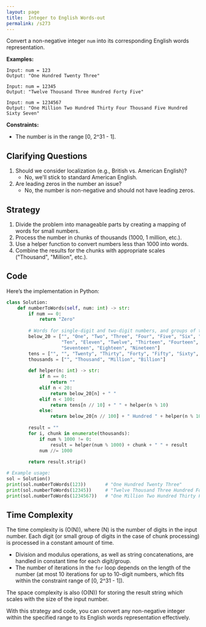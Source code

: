 ```yaml
---
layout: page
title:  Integer to English Words-out
permalink: /s273
---
```

Convert a non-negative integer `num` into its corresponding English words representation.

**Examples:**
```
Input: num = 123
Output: "One Hundred Twenty Three"

Input: num = 12345
Output: "Twelve Thousand Three Hundred Forty Five"

Input: num = 1234567
Output: "One Million Two Hundred Thirty Four Thousand Five Hundred Sixty Seven"
```

**Constraints:**
- The number is in the range [0, 2^31 - 1].

## Clarifying Questions
1. Should we consider localization (e.g., British vs. American English)?
   - No, we'll stick to standard American English.
2. Are leading zeros in the number an issue?
   - No, the number is non-negative and should not have leading zeros.

## Strategy
1. Divide the problem into manageable parts by creating a mapping of words for small numbers.
2. Process the number in chunks of thousands (1000, 1 million, etc.).
3. Use a helper function to convert numbers less than 1000 into words.
4. Combine the results for the chunks with appropriate scales ("Thousand", "Million", etc.).

## Code

Here’s the implementation in Python:

```python
class Solution:
    def numberToWords(self, num: int) -> str:
        if num == 0:
            return "Zero"
        
        # Words for single-digit and two-digit numbers, and groups of ten, hundred etc.
        below_20 = ["", "One", "Two", "Three", "Four", "Five", "Six", "Seven", "Eight", "Nine",
                    "Ten", "Eleven", "Twelve", "Thirteen", "Fourteen", "Fifteen", "Sixteen",
                    "Seventeen", "Eighteen", "Nineteen"]
        tens = ["", "", "Twenty", "Thirty", "Forty", "Fifty", "Sixty", "Seventy", "Eighty", "Ninety"]
        thousands = ["", "Thousand", "Million", "Billion"]
        
        def helper(n: int) -> str:
            if n == 0:
                return ""
            elif n < 20:
                return below_20[n] + " "
            elif n < 100:
                return tens[n // 10] + " " + helper(n % 10)
            else:
                return below_20[n // 100] + " Hundred " + helper(n % 100)
        
        result = ""
        for i, chunk in enumerate(thousands):
            if num % 1000 != 0:
                result = helper(num % 1000) + chunk + " " + result
            num //= 1000
        
        return result.strip()

# Example usage:
sol = Solution()
print(sol.numberToWords(123))       # "One Hundred Twenty Three"
print(sol.numberToWords(12345))     # "Twelve Thousand Three Hundred Forty Five"
print(sol.numberToWords(1234567))   # "One Million Two Hundred Thirty Four Thousand Five Hundred Sixty Seven"
```

## Time Complexity
The time complexity is \(O(N)\), where \(N\) is the number of digits in the input number. Each digit (or small group of digits in the case of chunk processing) is processed in a constant amount of time. 

- Division and modulus operations, as well as string concatenations, are handled in constant time for each digit/group.
- The number of iterations in the `for` loop depends on the length of the number (at most 10 iterations for up to 10-digit numbers, which fits within the constraint range of [0, 2^31 - 1]).

The space complexity is also \(O(N)\) for storing the result string which scales with the size of the input number.

With this strategy and code, you can convert any non-negative integer within the specified range to its English words representation effectively.